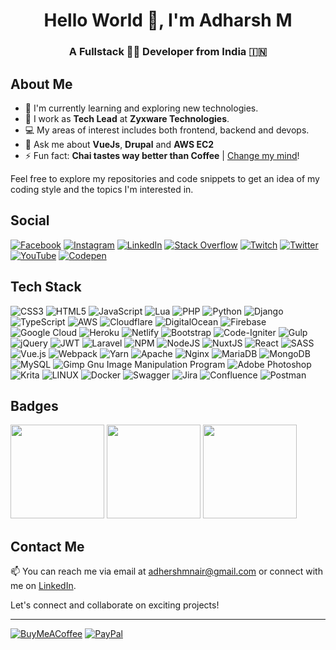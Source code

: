 <h1 align="center">Hello World 👋, I'm Adharsh M</h1>
<h3 align="center">A Fullstack 🧑‍💻 Developer from India 🇮🇳</h3>

## About Me
- 🌱 I'm currently learning and exploring new technologies.
- 💼 I work as **Tech Lead** at **Zyxware Technologies**.
- 💻 My areas of interest includes both frontend, backend and devops.
- 💬 Ask me about **VueJs**, **Drupal** and **AWS EC2**
- ⚡ Fun fact: **Chai tastes way better than Coffee** | [Change my mind](https://buymeacoffee.com/adhershmnair)!

Feel free to explore my repositories and code snippets to get an idea of my coding style and the topics I'm interested in.


## Social
[![Facebook](https://img.shields.io/badge/Facebook-%231877F2.svg?style=flat&llogo=Facebook&logoColor=white)](https://facebook.com/adhershmnair) [![Instagram](https://img.shields.io/badge/Instagram-%23E4405F.svg?style=flat&llogo=Instagram&logoColor=white)](https://instagram.com/adhershmnair) [![LinkedIn](https://img.shields.io/badge/LinkedIn-%230077B5.svg?style=flat&llogo=linkedin&logoColor=white)](https://linkedin.com/in/adhershmnair) [![Stack Overflow](https://img.shields.io/badge/-Stackoverflow-FE7A16?style=flat&llogo=stack-overflow&logoColor=white)](https://stackoverflow.com/users/6777204) [![Twitch](https://img.shields.io/badge/Twitch-%239146FF.svg?style=flat&llogo=Twitch&logoColor=white)](https://twitch.tv/adhershmnair) [![Twitter](https://img.shields.io/badge/Twitter-%231DA1F2.svg?style=flat&llogo=Twitter&logoColor=white)](https://twitter.com/adhershmnair) [![YouTube](https://img.shields.io/badge/YouTube-%23FF0000.svg?style=flat&llogo=YouTube&logoColor=white)](https://youtube.com/@UCaQXrF1v55pwryAu8NvDiHw) [![Codepen](https://img.shields.io/badge/Codepen-000000?style=flat&logo=codepen&logoColor=white)](https://codepen.io/adhershmnair) 

## Tech Stack
![CSS3](https://img.shields.io/badge/css3-%231572B6.svg?style=flat&logo=css3&logoColor=white) ![HTML5](https://img.shields.io/badge/html5-%23E34F26.svg?style=flat&logo=html5&logoColor=white) ![JavaScript](https://img.shields.io/badge/javascript-%23323330.svg?style=flat&logo=javascript&logoColor=%23F7DF1E) ![Lua](https://img.shields.io/badge/lua-%232C2D72.svg?style=flat&logo=lua&logoColor=white) ![PHP](https://img.shields.io/badge/php-%23777BB4.svg?style=flat&logo=php&logoColor=white) ![Python](https://img.shields.io/badge/python-3670A0?style=flat&logo=python&logoColor=ffdd54) ![Django](https://img.shields.io/badge/Django-092E20?style=flat&logo=django&logoColor=white) ![TypeScript](https://img.shields.io/badge/typescript-%23007ACC.svg?style=flat&logo=typescript&logoColor=white) ![AWS](https://img.shields.io/badge/AWS-%23FF9900.svg?style=flat&logo=amazon-aws&logoColor=white) ![Cloudflare](https://img.shields.io/badge/Cloudflare-F38020?style=flat&logo=Cloudflare&logoColor=white) ![DigitalOcean](https://img.shields.io/badge/DigitalOcean-%230167ff.svg?style=flat&logo=digitalOcean&logoColor=white) ![Firebase](https://img.shields.io/badge/firebase-%23039BE5.svg?style=flat&logo=firebase) ![Google Cloud](https://img.shields.io/badge/Google%20Cloud-%234285F4.svg?style=flat&logo=google-cloud&logoColor=white) ![Heroku](https://img.shields.io/badge/heroku-%23430098.svg?style=flat&logo=heroku&logoColor=white) ![Netlify](https://img.shields.io/badge/netlify-%23000000.svg?style=flat&logo=netlify&logoColor=#00C7B7) ![Bootstrap](https://img.shields.io/badge/bootstrap-%23563D7C.svg?style=flat&logo=bootstrap&logoColor=white) ![Code-Igniter](https://img.shields.io/badge/CodeIgniter-%23EF4223.svg?style=flat&logo=codeIgniter&logoColor=white) ![Gulp](https://img.shields.io/badge/GULP-%23CF4647.svg?style=flat&logo=gulp&logoColor=white) ![jQuery](https://img.shields.io/badge/jquery-%230769AD.svg?style=flat&logo=jquery&logoColor=white) ![JWT](https://img.shields.io/badge/JWT-black?style=flat&logo=JSON%20web%20tokens) ![Laravel](https://img.shields.io/badge/laravel-%23FF2D20.svg?style=flat&logo=laravel&logoColor=white) ![NPM](https://img.shields.io/badge/NPM-%23000000.svg?style=flat&logo=npm&logoColor=white) ![NodeJS](https://img.shields.io/badge/node.js-6DA55F?style=flat&logo=node.js&logoColor=white) ![NuxtJS](https://img.shields.io/badge/Nuxt-black?style=flat&logo=nuxt.js&logoColor=white) ![React](https://img.shields.io/badge/react-%2320232a.svg?style=flat&logo=react&logoColor=%2361DAFB) ![SASS](https://img.shields.io/badge/SASS-hotpink.svg?style=flat&logo=SASS&logoColor=white) ![Vue.js](https://img.shields.io/badge/vuejs-%2335495e.svg?style=flat&logo=vuedotjs&logoColor=%234FC08D) ![Webpack](https://img.shields.io/badge/webpack-%238DD6F9.svg?style=flat&logo=webpack&logoColor=black) ![Yarn](https://img.shields.io/badge/yarn-%232C8EBB.svg?style=flat&logo=yarn&logoColor=white) ![Apache](https://img.shields.io/badge/apache-%23D42029.svg?style=flat&logo=apache&logoColor=white) ![Nginx](https://img.shields.io/badge/nginx-%23009639.svg?style=flat&logo=nginx&logoColor=white) ![MariaDB](https://img.shields.io/badge/MariaDB-003545?style=flat&logo=mariadb&logoColor=white) ![MongoDB](https://img.shields.io/badge/MongoDB-%234ea94b.svg?style=flat&logo=mongodb&logoColor=white) ![MySQL](https://img.shields.io/badge/mysql-%2300f.svg?style=flat&logo=mysql&logoColor=white) ![Gimp Gnu Image Manipulation Program](https://img.shields.io/badge/Gimp-657D8B?style=flat&logo=gimp&logoColor=FFFFFF) ![Adobe Photoshop](https://img.shields.io/badge/adobephotoshop-%2331A8FF.svg?style=flat&logo=adobephotoshop&logoColor=white) ![Krita](https://img.shields.io/badge/Krita-203759?style=flat&logo=krita&logoColor=EEF37B) ![LINUX](https://img.shields.io/badge/Linux-FCC624?style=flat&logo=linux&logoColor=black) ![Docker](https://img.shields.io/badge/docker-%230db7ed.svg?style=flat&logo=docker&logoColor=white) ![Swagger](https://img.shields.io/badge/-Swagger-%23Clojure?style=flat&logo=swagger&logoColor=white) ![Jira](https://img.shields.io/badge/jira-%230A0FFF.svg?style=flat&logo=jira&logoColor=white) ![Confluence](https://img.shields.io/badge/confluence-%23172BF4.svg?style=flat&logo=confluence&logoColor=white) ![Postman](https://img.shields.io/badge/Postman-FF6C37?style=flat&logo=postman&logoColor=white)

## Badges

<a href="https://www.credly.com/badges/ccfd3581-c70d-4ec0-bfcf-08852a87ab1d" target="_blank"><img width="150" src="https://images.credly.com/size/340x340/images/e91ed0b0-842b-417f-8d2f-b07535febdda/image.png"/></a>
<a href="https://www.credly.com/badges/0d1d7c47-4c57-43f7-a7ab-e16be764f51f" target="_blank"><img width="150" src="https://images.credly.com/size/340x340/images/4e3d6f9f-55d7-4ea7-b0e6-f4d4ff543e22/image.png"/></a>
<a href="https://www.credly.com/badges/8474c32b-49c9-4308-9492-23c8903ef287" target="_blank"><img width="150" src="https://images.credly.com/images/21e16d4d-d2df-46e6-9098-526caab49e63/blob"/></a>

## Contact Me

📫 You can reach me via email at adhershmnair@gmail.com or connect with me on [LinkedIn](https://linkedin.com/in/adhershmnair).

Let's connect and collaborate on exciting projects!

---

[![BuyMeACoffee](https://img.shields.io/badge/Buy%20Me%20a%20Coffee-ffdd00?style=flat&logo=buy-me-a-coffee&logoColor=black)](https://buymeacoffee.com/adhershmnair) [![PayPal](https://img.shields.io/badge/PayPal-00457C?style=flat&logo=paypal&logoColor=white)](https://paypal.me/adhershmnair) 
